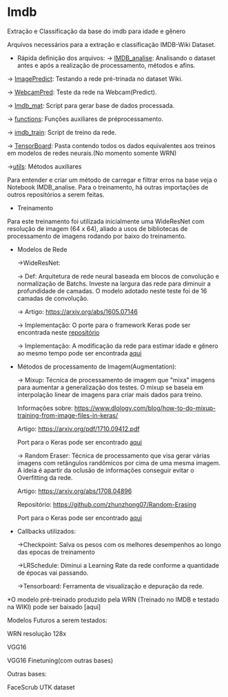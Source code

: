 # Imdb
Extração e Classificação da base do imdb para idade e gênero




Arquivos necessários para a extração e classificação IMDB-Wiki Dataset.

- Rápida definição dos arquivos:
-> [IMDB_analise](https://github.com/Brunogomes97/Imdb/blob/master/IMDB_Analise.ipynb): Analisando o dataset antes e após a realização de processamento, métodos e afins.

-> [ImagePredict](https://github.com/Brunogomes97/Imdb/blob/master/ImagePredict%20.ipynb): Testando a rede pré-trinada no dataset Wiki.

-> [WebcamPred](https://github.com/Brunogomes97/Imdb/blob/master/WebcamPred.py): Teste da rede na Webcam(Predict).

-> [Imdb_mat](https://github.com/Brunogomes97/Imdb/blob/master/imdb_mat.py): Script para gerar base de dados processada.

-> [functions](https://github.com/Brunogomes97/Imdb/blob/master/functions.py): Funções auxiliares de préprocessamento.

-> [imdb_train](https://github.com/Brunogomes97/Imdb/blob/master/imdb_train.py): Script de treino da rede.

-> [TensorBoard](https://github.com/Brunogomes97/Imdb/tree/master/Tensorboard): Pasta contendo todos os dados equivalentes aos treinos em modelos de redes neurais.(No momento somente WRN)

->[utils](https://github.com/Brunogomes97/Imdb/blob/master/utils.py): Métodos auxiliares


Para entender e criar um método de carregar e filtrar erros na base veja o Notebook IMDB_analise. Para o treinamento, há outras importações de outros repositórios a serem feitas.




 - Treinamento
 
 Para este treinamento foi utilizada inicialmente uma WideResNet com resolução de imagem (64 x 64), aliado a usos de bibliotecas de processamento de imagens rodando por baixo do treinamento. 
 
- Modelos de Rede
 
  ->WideResNet:
  
  -> Def: Arquitetura de rede neural baseada em blocos de convolução e normalização de Batchs. Investe na largura das rede para diminuir a profundidade de camadas. O modelo adotado neste teste foi de 16 camadas de convolução.
  
  -> Artigo: https://arxiv.org/abs/1605.07146
  
  -> Implementação: O porte para o framework Keras pode ser encontrada neste [repositório](https://github.com/asmith26/wide_resnets_keras)
  
  -> Implementação: A modificação da rede para estimar idade e gênero ao mesmo tempo pode ser encontrada [aqui](https://github.com/yu4u/age-gender-estimation/blob/master/wide_resnet.py)
  
  
  
  
  
- Métodos de processamento de Imagem(Augmentation):

  -> Mixup: Técnica de processamento de imagem que "mixa" imagens para aumentar a generalização dos testes. O mixup se baseia em interpolação linear de imagens para criar mais dados para treino.
  
   Informações sobre: https://www.dlology.com/blog/how-to-do-mixup-training-from-image-files-in-keras/ 
   
   Artigo: https://arxiv.org/pdf/1710.09412.pdf
   
   Port para o Keras pode ser encontrado [aqui](https://github.com/yu4u/age-gender-estimation/blob/master/mixup_generator.py)
  
  -> Random Eraser: Técnica de processamento que visa gerar várias imagens com retângulos randômicos por cima de uma mesma imagem. A ideia é apartir da oclusão de informações conseguir evitar o Overfitting da rede.
  
  Artigo: https://arxiv.org/abs/1708.04896
          
  Repositório: https://github.com/zhunzhong07/Random-Erasing
          
  Port para o Keras pode ser encontrado [aqui](https://github.com/yu4u/age-gender-estimation/blob/master/random_eraser.py)
  
  
  
  
- Callbacks utilizados:

   ->Checkpoint: Salva os pesos com os melhores desempenhos ao longo das epocas de treinamento
   
   ->LRSchedule: Diminui a Learning Rate da rede conforme a quantidade de épocas vai passando.
   
   ->Tensorboard: Ferramenta de visualização e depuração da rede.
   
*O modelo pré-treinado produzido pela WRN (Treinado no IMDB e testado na WIKI) pode ser baixado [aqui]


Modelos Futuros a serem testados:

  WRN resolução 128x
  
  VGG16
  
  VGG16 Finetuning(com outras bases)
  
Outras bases:

  FaceScrub
  UTK dataset

          
  





